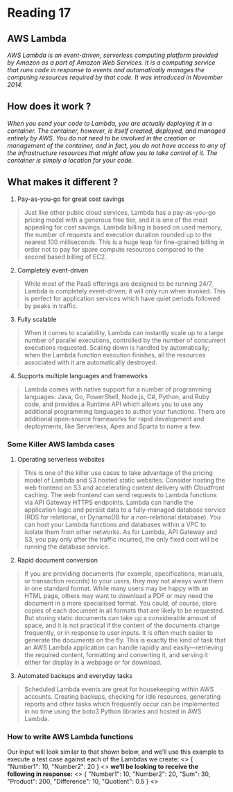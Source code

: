 # Reading 17 
## AWS Lambda 
_AWS Lambda is an event-driven, serverless computing platform provided by Amazon as a part of Amazon Web Services. It is a computing service that runs code in response to events and automatically manages the computing resources required by that code. It was introduced in November 2014._

## How does it work ? 
_When you send your code to Lambda, you are actually deploying it in a container. The container, however, is itself created, deployed, and managed entirely by AWS. You do not need to be involved in the creation or management of the container, and in fact, you do not have access to any of the infrastructure resources that might allow you to take control of it. The container is simply a location for your code._


## What makes it different ? 

1. Pay-as-you-go for great cost savings
> Just like other public cloud services, Lambda has a pay-as-you-go pricing model with a generous free tier, and it is one of the most appealing for cost savings. Lambda billing is based on used memory, the number of requests and execution duration rounded up to the nearest 100 milliseconds. This is a huge leap for fine-grained billing in order not to pay for spare compute resources compared to the second based billing of EC2.

2. Completely event-driven
>While most of the PaaS offerings are designed to be running 24/7, Lambda is completely event-driven; it will only run when invoked.
This is perfect for application services which have quiet periods followed by peaks in traffic.

3. Fully scalable
> When it comes to scalability, Lambda can instantly scale up to a large number of parallel executions, controlled by the number of concurrent executions requested. Scaling down is handled by automatically; when the Lambda function execution finishes, all the resources associated with it are automatically destroyed.

4. Supports multiple languages and frameworks
> Lambda comes with native support for a number of programming languages: Java, Go, PowerShell, Node.js, C#, Python, and Ruby code, and provides a Runtime API which allows you to use any additional programming languages to author your functions. There are additional open-source frameworks for rapid development and deployments, like Serverless, Apex and Sparta to name a few.


### Some Killer AWS lambda cases
1. Operating serverless websites
> This is one of the killer use cases to take advantage of the pricing model of Lambda and S3 hosted static websites.
Consider hosting the web frontend on S3 and accelerating content delivery with Cloudfront caching.
The web frontend can send requests to Lambda functions via API Gateway HTTPS endpoints. Lambda can handle the application logic and persist data to a fully-managed database service (RDS for relational, or DynamoDB for a non-relational database). 
You can host your Lambda functions and databases within a VPC to isolate them from other networks. As for Lambda, API Gateway and S3, you pay only after the traffic incurred, the only fixed cost will be running the database service.

2. Rapid document conversion
>If you are providing documents (for example, specifications, manuals, or transaction records) to your users, they may not always want them in one standard format. While many users may be happy with an HTML page, others may want to download a PDF or may need the document in a more specialised format.
You could, of course, store copies of each document in all formats that are likely to be requested. But storing static documents can take up a considerable amount of space, and it is not practical if the content of the documents change frequently, or in response to user inputs. It is often much easier to generate the documents on the fly. This is exactly the kind of task that an AWS Lambda application can handle rapidly and easily—retrieving the required content, formatting and converting it, and serving it either for display in a webpage or for download.

3. Automated backups and everyday tasks
>Scheduled Lambda events are great for housekeeping within AWS accounts. Creating backups, checking for idle resources, generating reports and other tasks which frequently occur can be implemented in no time using the boto3 Python libraries and hosted in AWS Lambda.

### How to write AWS Lambda functions 

Our input will look similar to that shown below, and we’ll use this example to execute a test case against each of the Lambdas we create:
<>
{
   "Number1": 10,
   "Number2": 20
}
<>
**we’ll be looking to receive the following in response:**
<>
{
   "Number1": 10,
   "Number2": 20,
   "Sum": 30,
   "Product": 200,
   "Difference": 10,
   "Quotient": 0.5
}
<>

